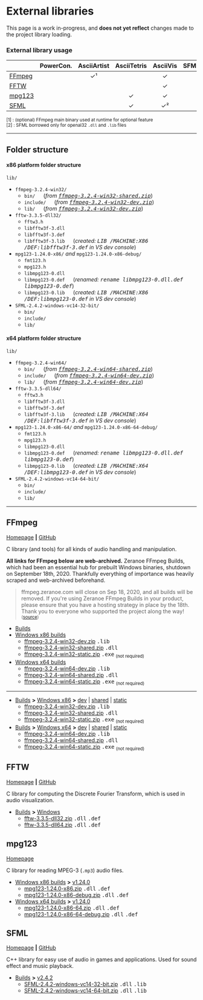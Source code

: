 # External libraries

This page is a work in-progress, and **does not yet reflect** changes made to the project library loading.

### External library usage

|                 |PowerCon.|AsciiArtist|AsciiTetris|AsciiVis|SFMLCust.|
|:----------------|:-------:|:---------:|:---------:|:------:|:--------:|
|[FFmpeg](#ffmpeg)|         |&check;&sup1;|         |&check; |&check;   |
|[FFTW](#fftw)    |         |           |           |&check; |          |
|[mpg123](#mpg123)|         |           |&check;    |&check; |          |
|[SFML](#sfml)    |         |           |&check;    |&check;&sup2;|&check;|

<sup>\[1\] : (optional) FFmpeg main binary used at runtime for optional feature</sup><br>
<sup>\[2\] : SFML borrowed only for openal32 `.dll` and `.lib` files</sup>


***

## Folder structure

#### x86 platform folder structure

`lib/`
* `ffmpeg-3.2.4-win32/`
    * `bin/` &emsp; (*from <kbd>[ffmpeg-3.2.4-win32-shared.zip][]</kbd>*)
    * `include/` &emsp; (*from <kbd>[ffmpeg-3.2.4-win32-dev.zip][]</kbd>*)
    * `lib/` &emsp; (*from <kbd>[ffmpeg-3.2.4-win32-dev.zip][]</kbd>*)
* `fftw-3.3.5-dll32/`
    * `fftw3.h`
    * `libfftw3f-3.dll`
    * `libfftw3f-3.def`
    * `libfftw3f-3.lib` &emsp; (*created: <kbd>LIB /MACHINE:X86 /DEF:libfftw3f-3.def</kbd> in VS dev console*)
* `mpg123-1.24.0-x86/` *and* `mpg123-1.24.0-x86-debug/`
    * `fmt123.h`
    * `mpg123.h`
    * `libmpg123-0.dll`
    * `libmpg123-0.def` &emsp; (*renamed: <kbd>rename libmpg123-0.dll.def libmpg123-0.def</kbd>*)
    * `libmpg123-0.lib` &emsp; (*created: <kbd>LIB /MACHINE:X86 /DEF:libmpg123-0.def</kbd> in VS dev console*)
* `SFML-2.4.2-windows-vc14-32-bit/`
    * `bin/`
    * `include/`
    * `lib/`

#### x64 platform folder structure

`lib/`
* `ffmpeg-3.2.4-win64/`
    * `bin/` &emsp; (*from <kbd>[ffmpeg-3.2.4-win64-shared.zip][]</kbd>*)
    * `include/` &emsp; (*from <kbd>[ffmpeg-3.2.4-win64-dev.zip][]</kbd>*)
    * `lib/` &emsp; (*from <kbd>[ffmpeg-3.2.4-win64-dev.zip][]</kbd>*)
* `fftw-3.3.5-dll64/`
    * `fftw3.h`
    * `libfftw3f-3.dll`
    * `libfftw3f-3.def`
    * `libfftw3f-3.lib` &emsp; (*created: <kbd>LIB /MACHINE:X64 /DEF:libfftw3f-3.def</kbd> in VS dev console*)
* `mpg123-1.24.0-x86-64/` *and* `mpg123-1.24.0-x86-64-debug/`
    * `fmt123.h`
    * `mpg123.h`
    * `libmpg123-0.dll`
    * `libmpg123-0.def` &emsp; (*renamed: <kbd>rename libmpg123-0.dll.def libmpg123-0.def</kbd>*)
    * `libmpg123-0.lib` &emsp; (*created: <kbd>LIB /MACHINE:X64 /DEF:libmpg123-0.def</kbd> in VS dev console*)
* `SFML-2.4.2-windows-vc14-64-bit/`
    * `bin/`
    * `include/`
    * `lib/`


***

<!-- Answer explaining `.lib` creation: https://stackoverflow.com/a/15226566/7517185 -->


## FFmpeg

[Homepage][FFmpeg Homepage] **\|** [GitHub][FFmpeg GitHub]

C library (and tools) for all kinds of audio handling and manipulation.

**All links for FFmpeg below are web-archived.**
Zeranoe FFmpeg Builds, which had been an essential hub for prebuilt Windows binaries, shutdown on September 18th, 2020.
Thankfully everything of importance was heavily scraped and web-archived beforehand.

> ffmpeg.zeranoe.com will close on Sep 18, 2020, and all builds will be removed.
> If you're using Zeranoe FFmpeg Builds in your product, please ensure that you have a hosting strategy in place by the 18th.
> Thank you to everyone who supported the project along the way!
> <sub>([source][Zeranoe FFmpeg Builds shutdown])</sub>

* [Builds][FFmpeg builds]
* [Windows x86 builds][FFmpeg Windows x86 builds]
    * [ffmpeg-3.2.4-win32-dev.zip][] <kbd>.lib</kbd>
    * [ffmpeg-3.2.4-win32-shared.zip][] <kbd>.dll</kbd>
    * [ffmpeg-3.2.4-win32-static.zip][] <kbd>.exe</kbd> <sub>(not required)</sub>
* [Windows x64 builds][FFmpeg Windows x64 builds]
    * [ffmpeg-3.2.4-win64-dev.zip][] <kbd>.lib</kbd>
    * [ffmpeg-3.2.4-win64-shared.zip][] <kbd>.dll</kbd>
    * [ffmpeg-3.2.4-win64-static.zip][] <kbd>.exe</kbd> <sub>(not required)</sub>

***

* [Builds][FFmpeg builds] **&gt;** [Windows x86][FFmpeg Windows x86 builds] **&gt;** [dev][FFmpeg Windows x86 dev builds] \| [shared][FFmpeg Windows x86 shared builds] \| [static][FFmpeg Windows x86 static builds]
    * [ffmpeg-3.2.4-win32-dev.zip][] <kbd>.lib</kbd>
    * [ffmpeg-3.2.4-win32-shared.zip][] <kbd>.dll</kbd>
    * [ffmpeg-3.2.4-win32-static.zip][] <kbd>.exe</kbd> <sub>(not required)</sub>
* [Builds][FFmpeg builds] **&gt;** [Windows x64][FFmpeg Windows x64 builds] **&gt;** [dev][FFmpeg Windows x64 dev builds] \| [shared][FFmpeg Windows x64 shared builds] \| [static][FFmpeg Windows x64 static builds]
    * [ffmpeg-3.2.4-win64-dev.zip][] <kbd>.lib</kbd>
    * [ffmpeg-3.2.4-win64-shared.zip][] <kbd>.dll</kbd>
    * [ffmpeg-3.2.4-win64-static.zip][] <kbd>.exe</kbd> <sub>(not required)</sub>



<!--

* [Builds][FFmpeg builds] **&gt;** [Windows x86][FFmpeg Windows x86 builds] **&gt;** [dev][Windows x86 dev builds] \| [shared][Windows x86 shared builds] \| [static][Windows x86 static builds]
    * [ffmpeg-3.2.4-win32-dev.zip][] <kbd>.lib</kbd>
    * [ffmpeg-3.2.4-win32-shared.zip][] <kbd>.dll</kbd>
    * [ffmpeg-3.2.4-win32-static.zip][] <kbd>.exe</kbd> <sub>(not required)</sub>
* [Builds][FFmpeg builds] **&gt;** [Windows x64][FFmpeg Windows x64 builds] **&gt;** [dev][Windows x64 dev builds] \| [shared][Windows x64 shared builds] \| [static][Windows x64 static builds]
    * [ffmpeg-3.2.4-win64-dev.zip][] <kbd>.lib</kbd>
    * [ffmpeg-3.2.4-win64-shared.zip][] <kbd>.dll</kbd>
    * [ffmpeg-3.2.4-win64-static.zip][] <kbd>.exe</kbd> <sub>(not required)</sub>





[Windows x86 dev builds][FFmpeg Windows x86 dev builds]
[Windows x86 shared builds][FFmpeg Windows x86 shared builds]
[Windows x86 static builds][FFmpeg Windows x86 static builds]

[Windows x64 dev builds][FFmpeg Windows x64 dev builds]
[Windows x64 shared builds][FFmpeg Windows x64 shared builds]
[Windows x64 static builds][FFmpeg Windows x64 static builds]

* [Windows x86 dev builds](https://web.archive.org/web/20170419055315/https://ffmpeg.zeranoe.com/builds/win32/dev/)
* [Windows x86 shared builds](https://web.archive.org/web/20170419055326/https://ffmpeg.zeranoe.com/builds/win32/shared/)
* [Windows x86 static builds](https://web.archive.org/web/20170419055331/https://ffmpeg.zeranoe.com/builds/win32/static/)
* [Windows x64 dev builds](https://web.archive.org/web/20170419055356/https://ffmpeg.zeranoe.com/builds/win64/dev/)
* [Windows x64 shared builds](https://web.archive.org/web/20170418111952/https://ffmpeg.zeranoe.com/builds/win64/shared/)
* [Windows x64 static builds](https://web.archive.org/web/20170419055406/https://ffmpeg.zeranoe.com/builds/win64/static/)
-->

## FFTW

[Homepage][FFTW Homepage] **\|** [GitHub][FFTW GitHub]

C library for computing the Discrete Fourier Transform, which is used in audio visualization.

* [Builds][FFTW Builds] **&gt;** [Windows][FFTW Windows builds]
    * [fftw-3.3.5-dll32.zip][] <kbd>.dll</kbd> <kbd>.def</kbd>
    * [fftw-3.3.5-dll64.zip][] <kbd>.dll</kbd> <kbd>.def</kbd>


## mpg123

[Homepage][mpg123 Homepage]

C library for reading MPEG-3 (`.mp3`) audio files.

<!-- Link with index.shtml (for webarchive needs): https://www.mpg123.de/index.shtml -->


* [Windows x86 builds][mpg123 Windows x86 builds] **&gt;** [v1.24.0][mpg123 Windows x86 builds, v1.24.0]
    * [mpg123-1.24.0-x86.zip][] <kbd>.dll</kbd> <kbd>.def</kbd>
    * [mpg123-1.24.0-x86-debug.zip][] <kbd>.dll</kbd> <kbd>.def</kbd>
* [Windows x64 builds][mpg123 Windows x64 builds] **&gt;** [v1.24.0][mpg123 Windows x64 builds, v1.24.0]
    * [mpg123-1.24.0-x86-64.zip][] <kbd>.dll</kbd> <kbd>.def</kbd>
    * [mpg123-1.24.0-x86-64-debug.zip][] <kbd>.dll</kbd> <kbd>.def</kbd>

<!-- unused
    * [mpg123-1.24.0-static-x86.zip][] <kbd>.exe</kbd> <sub>(unused)</sub>
    * [mpg123-1.24.0-static-x86-64.zip][] <kbd>.exe</kbd> <sub>(unused)</sub>
-->


## SFML

[Homepage][SFML Homepage] **\|** [GitHub][SFML GitHub]

C++ library for easy use of audio in games and applications. Used for sound effect and music playback.

* [Builds][SFML Builds] **&gt;** [v2.4.2][SFML Builds, v2.4.2]
    * [SFML-2.4.2-windows-vc14-32-bit.zip][] <kbd>.dll</kbd> <kbd>.lib</kbd>
    * [SFML-2.4.2-windows-vc14-64-bit.zip][] <kbd>.dll</kbd> <kbd>.lib</kbd>



<!-- MARKDOWN REFERENCES -->

<!-- FFmpeg -->

[FFmpeg Homepage]: <https://www.ffmpeg.org/>
[FFmpeg GitHub]:   <https://github.com/FFmpeg/FFmpeg>

[Zeranoe FFmpeg Builds shutdown]: <https://web.archive.org/web/20200901102620/https://ffmpeg.zeranoe.com/builds/>

[FFmpeg builds]: <https://web.archive.org/web/20170329144433/https://ffmpeg.zeranoe.com/builds/>
[FFmpeg Windows x86 builds]: <https://web.archive.org/web/20170419055315/https://ffmpeg.zeranoe.com/builds/win32/>
[FFmpeg Windows x64 builds]: <https://web.archive.org/web/20170419055356/https://ffmpeg.zeranoe.com/builds/win64/>

[FFmpeg Windows x86 dev builds]:    <https://web.archive.org/web/20170419055315/https://ffmpeg.zeranoe.com/builds/win32/dev/>
[FFmpeg Windows x86 shared builds]: <https://web.archive.org/web/20170419055326/https://ffmpeg.zeranoe.com/builds/win32/shared/>
[FFmpeg Windows x86 static builds]: <https://web.archive.org/web/20170419055331/https://ffmpeg.zeranoe.com/builds/win32/static/>
[FFmpeg Windows x64 dev builds]:    <https://web.archive.org/web/20170419055356/https://ffmpeg.zeranoe.com/builds/win64/dev/>
[FFmpeg Windows x64 shared builds]: <https://web.archive.org/web/20170418111952/https://ffmpeg.zeranoe.com/builds/win64/shared/>
[FFmpeg Windows x64 static builds]: <https://web.archive.org/web/20170419055406/https://ffmpeg.zeranoe.com/builds/win64/static/>

[ffmpeg-3.2.4-win32-dev.zip]:    <https://web.archive.org/web/20200819162211/https://ffmpeg.zeranoe.com/builds/win32/dev/ffmpeg-3.2.4-win32-dev.zip>
[ffmpeg-3.2.4-win32-shared.zip]: <https://web.archive.org/web/20200305154853/https://ffmpeg.zeranoe.com/builds/win32/shared/ffmpeg-3.2.4-win32-shared.zip>
[ffmpeg-3.2.4-win32-static.zip]: <https://web.archive.org/web/20170419055331/https://ffmpeg.zeranoe.com/builds/win32/static/ffmpeg-3.2.4-win32-static.zip>
[ffmpeg-3.2.4-win64-dev.zip]:    <https://web.archive.org/web/20200819182628/https://ffmpeg.zeranoe.com/builds/win64/dev/ffmpeg-3.2.4-win64-dev.zip>
[ffmpeg-3.2.4-win64-shared.zip]: <https://web.archive.org/web/20200414063958/https://ffmpeg.zeranoe.com/builds/win64/shared/ffmpeg-3.2.4-win64-shared.zip>
[ffmpeg-3.2.4-win64-static.zip]: <https://web.archive.org/web/20180408233456/https://ffmpeg.zeranoe.com/builds/win64/static/ffmpeg-3.2.4-win64-static.zip>


<!-- FFTW -->

[FFTW Homepage]: <http://fftw.org/>
[FFTW GitHub]:   <https://github.com/FFTW/fftw3>

[FFTW Builds]: <http://fftw.org/download.html>

[FFTW Windows builds]: <http://fftw.org/install/windows.html>

[fftw-3.3.5-dll32.zip]: <ftp://ftp.fftw.org/pub/fftw/fftw-3.3.5-dll32.zip>
[fftw-3.3.5-dll64.zip]: <ftp://ftp.fftw.org/pub/fftw/fftw-3.3.5-dll64.zip>


<!-- mpg123 -->

[mpg123 Homepage]: <https://www.mpg123.de/>

[mpg123 Windows x86 builds]: <https://www.mpg123.de/download/win32/>
[mpg123 Windows x64 builds]: <https://www.mpg123.de/download/win64/>
[mpg123 Windows x86 builds, v1.24.0]: <https://www.mpg123.de/download/win32/1.24.0/>
[mpg123 Windows x64 builds, v1.24.0]: <https://www.mpg123.de/download/win64/1.24.0/>

[mpg123-1.24.0-x86.zip]:        <https://www.mpg123.de/download/win32/1.24.0/mpg123-1.24.0-x86.zip>
[mpg123-1.24.0-x86-debug.zip]:  <https://www.mpg123.de/download/win32/1.24.0/mpg123-1.24.0-x86-debug.zip>
[mpg123-1.24.0-static-x86.zip]: <https://www.mpg123.de/download/win32/1.24.0/mpg123-1.24.0-static-x86.zip>
[mpg123-1.24.0-x86-64.zip]:        <https://www.mpg123.de/download/win64/1.24.0/mpg123-1.24.0-x86-64.zip>
[mpg123-1.24.0-x86-64-debug.zip]:  <https://www.mpg123.de/download/win64/1.24.0/mpg123-1.24.0-x86-64-debug.zip>
[mpg123-1.24.0-static-x86-64.zip]: <https://www.mpg123.de/download/win64/1.24.0/mpg123-1.24.0-static-x86-64.zip>


<!-- SFML -->

[SFML Homepage]: <https://www.sfml-dev.org/>
[SFML GitHub]:   <https://github.com/SFML/SFML>

[SFML Builds]: <https://www.sfml-dev.org/download.php>
[SFML Builds, v2.4.2]: <https://www.sfml-dev.org/download/sfml/2.4.2/>

[SFML-2.4.2-windows-vc14-32-bit.zip]: <https://www.sfml-dev.org/files/SFML-2.4.2-windows-vc14-32-bit.zip>
[SFML-2.4.2-windows-vc14-64-bit.zip]: <https://www.sfml-dev.org/files/SFML-2.4.2-windows-vc14-64-bit.zip>

